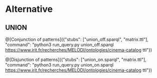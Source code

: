 # Alternative

## UNION

@[Conjunction of patterns]({"stubs": ["union_off.sparql", "matrix.ttl"], "command": "python3 run_query.py union_off.sparql https://www.irit.fr/recherches/MELODI/ontologies/cinema-catalog ttl"})

@[Disjunction of patterns]({"stubs": ["union_on.sparql", "matrix.ttl"], "command": "python3 run_query.py union_on.sparql https://www.irit.fr/recherches/MELODI/ontologies/cinema-catalog ttl"})
